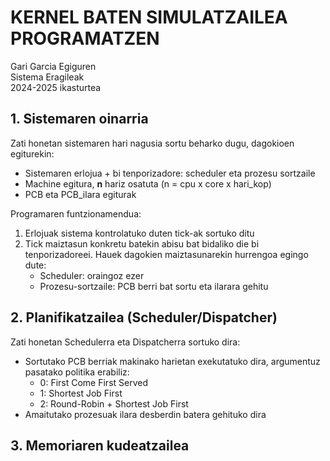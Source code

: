# KERNEL BATEN SIMULATZAILEA PROGRAMATZEN

Gari Garcia Egiguren  
Sistema Eragileak  
2024-2025 ikasturtea  

## 1. Sistemaren oinarria

Zati honetan sistemaren hari nagusia sortu beharko dugu, dagokioen egiturekin:  

- Sistemaren erlojua + bi tenporizadore: scheduler eta prozesu sortzaile
- Machine egitura, **n** hariz osatuta (n = cpu x core x hari_kop)
- PCB eta PCB_ilara egiturak

Programaren funtzionamendua:  

1. Erlojuak sistema kontrolatuko duten tick-ak sortuko ditu
2. Tick maiztasun konkretu batekin abisu bat bidaliko die bi tenporizadoreei. Hauek dagokien maiztasunarekin hurrengoa egingo dute:  
    - Scheduler: oraingoz ezer
    - Prozesu-sortzaile: PCB berri bat sortu eta ilarara gehitu

## 2. Planifikatzailea (Scheduler/Dispatcher)

Zati honetan Schedulerra eta Dispatcherra sortuko dira:  

- Sortutako PCB berriak makinako harietan exekutatuko dira, argumentuz pasatako politika erabiliz:  
  - 0: First Come First Served
  - 1: Shortest Job First
  - 2: Round-Robin + Shortest Job First
- Amaitutako prozesuak ilara desberdin batera gehituko dira

## 3. Memoriaren kudeatzailea

